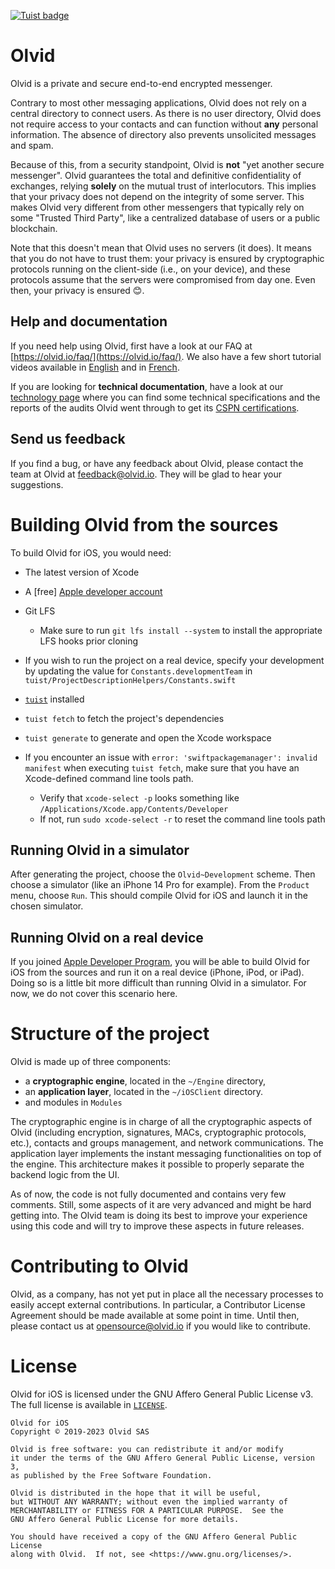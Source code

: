 [![Tuist badge](https://img.shields.io/badge/Powered%20by-Tuist-blue)](https://tuist.io)

# Olvid

Olvid is a private and secure end-to-end encrypted messenger.

Contrary to most other messaging applications, Olvid does not rely on a central directory to connect users. As there is no user directory, Olvid does not require access to your contacts and can function without **any** personal information. The absence of directory also prevents unsolicited messages and spam.

Because of this, from a security standpoint, Olvid is **not** "yet another secure messenger". Olvid guarantees the total and definitive confidentiality of exchanges, relying **solely** on the mutual trust of interlocutors. This implies that your privacy does not depend on the integrity of some server. This makes Olvid very different from other messengers that typically rely on some "Trusted Third Party", like a centralized database of users or a public blockchain.

Note that this doesn't mean that Olvid uses no servers (it does). It means that you do not have to trust them: your privacy is ensured by cryptographic protocols running on the client-side (i.e., on your device), and these protocols assume that the servers were compromised from day one. Even then, your privacy is ensured 😊.

## Help and documentation

If you need help using Olvid, first have a look at our FAQ at [https://olvid.io/faq/](https://olvid.io/faq/). We also have a few short tutorial videos available in [English](https://www.youtube.com/channel/UCO8UuhbgCyVSTRi4QEschqA) and in [French](https://www.youtube.com/channel/UC6aLiDb04Rfh4MoqDpJoLeg).

If you are looking for **technical documentation**, have a look at our [technology page](https://olvid.io/technology/) where you can find some technical specifications and the reports of the audits Olvid went through to get its [CSPN certifications](https://www.ssi.gouv.fr/entreprise/produits-certifies/produits-certifies-cspn/#type_13).

## Send us feedback

If you find a bug, or have any feedback about Olvid, please contact the team at Olvid at [feedback@olvid.io](mailto:feedback@olvid.io). They will be glad to hear your suggestions.

# Building Olvid from the sources

To build Olvid for iOS, you would need:

  - The latest version of Xcode
  - A [free] [Apple developer account](https://developer.apple.com)
- Git LFS
  - Make sure to run `git lfs install --system` to install the appropriate LFS hooks prior cloning
- If you wish to run the project on a real device, specify your development by updating the value for `Constants.developmentTeam` in `tuist/ProjectDescriptionHelpers/Constants.swift`
- [`tuist`](https://github.com/tuist/tuist) installed
- `tuist fetch` to fetch the project's dependencies
- `tuist generate` to generate and open the Xcode workspace

- If you encounter an issue with `error: 'swiftpackagemanager': invalid manifest` when executing `tuist fetch`, make sure that you have an Xcode-defined command line tools path.
  - Verify that `xcode-select -p` looks something like `/Applications/Xcode.app/Contents/Developer`
  - If not, run `sudo xcode-select -r` to reset the command line tools path

## Running Olvid in a simulator

After generating the project, choose the `Olvid~Development` scheme. Then choose a simulator (like an iPhone 14 Pro for example). From the `Product` menu, choose `Run`. This should compile Olvid for iOS and launch it in the chosen simulator.

## Running Olvid on a real device

If you joined [Apple Developer Program](https://developer.apple.com/programs/), you will be able to build Olvid for iOS from the sources and run it on a real device (iPhone, iPod, or iPad). Doing so is a little bit more difficult than running Olvid in a simulator. For now, we do not cover this scenario here.

# Structure of the project

Olvid is made up of three components:

- a **cryptographic engine**, located in the `~/Engine` directory,
- an **application layer**, located in the `~/iOSClient` directory.
- and modules in `Modules`

The cryptographic engine is in charge of all the cryptographic aspects of Olvid (including encryption, signatures, MACs, cryptographic protocols, etc.), contacts and groups management, and network communications. The application layer implements the instant messaging functionalities on top of the engine. This architecture makes it possible to properly separate the backend logic from the UI.

As of now, the code is not fully documented and contains very few comments. Still, some aspects of it are very advanced and might be hard getting into. The Olvid team is doing its best to improve your experience using this code and will try to improve these aspects in future releases.

# Contributing to Olvid

Olvid, as a company, has not yet put in place all the necessary processes to easily accept external contributions. In particular, a Contributor License Agreement should be made available at some point in time. Until then, please contact us at [opensource@olvid.io](mailto:opensource@olvid.io) if you would like to contribute.

# License

Olvid for iOS is licensed under the GNU Affero General Public License v3. The full license is available in [`LICENSE`](LICENSE).

    Olvid for iOS
    Copyright © 2019-2023 Olvid SAS

    Olvid is free software: you can redistribute it and/or modify
    it under the terms of the GNU Affero General Public License, version 3,
    as published by the Free Software Foundation.

    Olvid is distributed in the hope that it will be useful,
    but WITHOUT ANY WARRANTY; without even the implied warranty of
    MERCHANTABILITY or FITNESS FOR A PARTICULAR PURPOSE.  See the
    GNU Affero General Public License for more details.

    You should have received a copy of the GNU Affero General Public License
    along with Olvid.  If not, see <https://www.gnu.org/licenses/>.
